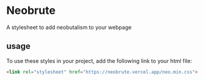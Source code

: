 # Neobrute

A stylesheet to add neobutalism to your webpage

## usage

To use these styles in your project, add the following link to your html file:

```html
<link rel="stylesheet" href="https://neobrute.vercel.app/neo.min.css">
```
